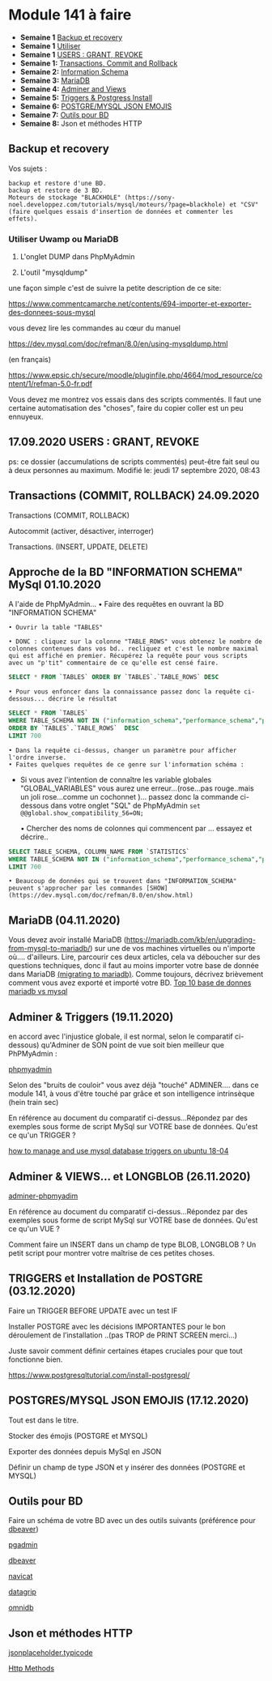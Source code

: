# Module 141 à faire

* __Semaine 1__ [Backup et recovery](#backup_et_recovery)
* __Semaine 1__ [Utiliser](#use_uwamp)
* __Semaine 1__ [USERS : GRANT, REVOKE](#grant_revoke)
* __Semaine 1:__ [Transactions, Commit and Rollback](#transaction)
* __Semaine 2:__ [Information Schema](#information_schema)
* __Semaine 3:__ [MariaDB](#MariaDB)
* __Semaine 4:__ [Adminer and Views](#views)
* __Semaine 5:__ [Triggers & Postgress Install](#triggers_postgres_install)
* __Semaine 6:__ [POSTGRE/MYSQL JSON EMOJIS](#Postgres)
* __Semaine 7:__ [Outils pour BD](#bd_utils)
* __Semaine 8:__ Json et méthodes HTTP

## <a name="backup_et_recover">Backup et recovery

Vos sujets :

    backup et restore d'une BD.
    backup et restore de 3 BD.
    Moteurs de stockage "BLACKHOLE" (https://sony-noel.developpez.com/tutorials/mysql/moteurs/?page=blackhole) et "CSV" (faire quelques essais d'insertion de données et commenter les effets).

### <a name="use_uwamp">Utiliser Uwamp ou MariaDB


1) L'onglet DUMP dans PhpMyAdmin

2) L'outil "mysqldump"

une façon simple c'est de suivre la petite description de ce site:

https://www.commentcamarche.net/contents/694-importer-et-exporter-des-donnees-sous-mysql


vous devez lire les commandes au cœur du manuel

https://dev.mysql.com/doc/refman/8.0/en/using-mysqldump.html

(en français)

https://www.epsic.ch/secure/moodle/pluginfile.php/4664/mod_resource/content/1/refman-5.0-fr.pdf


Vous devez me montrez vos essais dans des scripts commentés. Il faut une certaine automatisation des "choses", faire du copier coller est un peu ennuyeux.



## <a name="grant_revoke">17.09.2020 USERS : GRANT, REVOKE


ps: ce dossier (accumulations de scripts commentés) peut-être fait seul ou à deux personnes au maximum.
Modifié le: jeudi 17 septembre 2020, 08:43


## <a name="transactions">Transactions (COMMIT, ROLLBACK) 24.09.2020

Transactions (COMMIT, ROLLBACK)

Autocommit (activer, désactiver, interroger)

Transactions. (INSERT, UPDATE, DELETE)


## <a name="information_schema">Approche de la BD "INFORMATION SCHEMA" MySql 01.10.2020
A l'aide de PhpMyAdmin...
    • Faire des requêtes en ouvrant la BD "INFORMATION SCHEMA"

    • Ouvrir la table "TABLES"

    • DONC : cliquez sur la colonne "TABLE_ROWS" vous obtenez le nombre de colonnes contenues dans vos bd.. recliquez et c'est le nombre maximal qui est affiché en premier. Récupérez la requête pour vous scripts avec un "p'tit" commentaire de ce qu'elle est censé faire.
```sql
SELECT * FROM `TABLES` ORDER BY `TABLES`.`TABLE_ROWS` DESC
```

    • Pour vous enfoncer dans la connaissance passez donc la requête ci-dessous... décrire le résultat 
```sql
SELECT * FROM `TABLES`  
WHERE TABLE_SCHEMA NOT IN ("information_schema","performance_schema","phpmyadmin","mysql","sys")
ORDER BY `TABLES`.`TABLE_ROWS`  DESC
LIMIT 700
```
    • Dans la requête ci-dessus, changer un paramètre pour afficher l'ordre inverse.
    • Faites quelques requêtes de ce genre sur l'information schéma :
- Si vous avez l'intention de connaître les variable globales "GLOBAL_VARIABLES"
vous aurez une erreur...(rose...pas rouge..mais un joli rose...comme un cochonnet )...
passez donc la commande ci-dessous dans votre onglet "SQL" de PhpMyAdmin
`set @@global.show_compatibility_56=ON;`

    • Chercher des noms de colonnes qui commencent par ... essayez et décrire..
```sql
SELECT TABLE_SCHEMA, COLUMN_NAME FROM `STATISTICS`
WHERE TABLE_SCHEMA NOT IN ("information_schema","performance_schema","phpmyadmin","mysql","sys") AND COLUMN_NAME REGEXP BINARY '^fk'
LIMIT 700
```
    • Beaucoup de données qui se trouvent dans "INFORMATION_SCHEMA" peuvent s'approcher par les commandes [SHOW](https://dev.mysql.com/doc/refman/8.0/en/show.html)

## <a name="MariaDB">MariaDB (04.11.2020)

Vous devez avoir installé MariaDB (https://mariadb.com/kb/en/upgrading-from-mysql-to-mariadb/) sur une de vos machines virtuelles ou n'importe où.... d'ailleurs.
Lire, parcourir ces deux articles, cela va déboucher sur des questions techniques, donc il faut au moins importer votre base de donnée dans MariaDB [(migrating to mariadb)](https://mariadb.com/kb/en/migrating-to-mariadb/). Comme toujours, décrivez brièvement comment vous avez exporté et importé votre BD.
[Top 10 base de donnes](https://www.digora.com/fr/blog/TOP-10-des-bases-de-donnees)
[mariadb vs mysql](https://mariadb.com/kb/fr/mariadb-vs-mysql-features/)

## <a name="adminer"> Adminer & Triggers (19.11.2020)

en accord avec l'injustice globale, il est normal, selon le comparatif ci-dessous) qu'Adminer de SON point de vue soit bien meilleur que PhPMyAdmin :

[phpmyadmin](https://www.adminer.org/en/phpmyadmin/)

Selon des "bruits de couloir" vous avez déjà "touché" ADMINER.... dans ce module 141, à vous d'être touché par grâce et son intelligence intrinsèque (hein train sec)


En référence au document du comparatif ci-dessus...Répondez par des exemples sous forme de script MySql sur VOTRE base de données. Qu'est ce qu'un TRIGGER ?

[how to manage and use mysql database triggers on ubuntu 18-04](https://www.digitalocean.com/community/tutorials/how-to-manage-and-use-mysql-database-triggers-on-ubuntu-18-04-fr)


## <a name="views">Adminer & VIEWS... et LONGBLOB (26.11.2020)


[adminer-phpmyadim](https://www.adminer.org/en/phpmyadmin/)


En référence au document du comparatif ci-dessus...Répondez par des exemples sous forme de script MySql sur VOTRE base de données. Qu'est ce qu'un VUE ?

Comment faire un INSERT dans un champ de type BLOB, LONGBLOB ? Un petit script pour montrer votre maîtrise de ces petites choses.

## <a name="triggers_postgres_install">TRIGGERS et Installation de POSTGRE (03.12.2020)


Faire un TRIGGER BEFORE UPDATE avec un test IF


Installer POSTGRE avec les décisions IMPORTANTES pour le bon déroulement de l’installation ..(pas TROP de PRINT SCREEN merci...)

Juste savoir comment définir certaines étapes cruciales pour que tout fonctionne bien.

https://www.postgresqltutorial.com/install-postgresql/


## <a name="Postgres">POSTGRES/MYSQL JSON EMOJIS (17.12.2020)

Tout est dans le titre.

Stocker des émojis (POSTGRE et MYSQL)

Exporter des données depuis MySql en JSON

Définir un champ de type JSON et y insérer des données (POSTGRE et MYSQL)

## <a name="bd_outils">Outils pour BD

Faire un schéma de votre BD avec un des outils suivants (préférence pour [dbeaver](https://dbeaver.io/))


[pgadmin](https://www.pgadmin.org/)

[dbeaver](https://dbeaver.io/)

[navicat](https://www.navicat.com/fr)

[datagrip](https://www.jetbrains.com/fr-fr/datagrip/)

[omnidb](https://omnidb.org/)

## Json et méthodes HTTP


[jsonplaceholder.typicode](http://jsonplaceholder.typicode.com/)

[Http Methods](https://developer.mozilla.org/en-US/docs/Web/HTTP/Methods)
